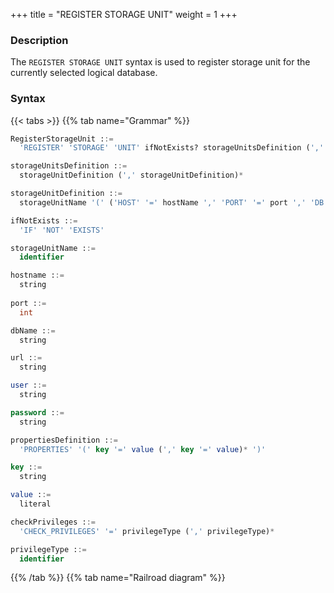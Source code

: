 +++
title = "REGISTER STORAGE UNIT"
weight = 1
+++

### Description

The `REGISTER STORAGE UNIT` syntax is used to register storage unit for the currently selected logical database.

### Syntax

{{< tabs >}}
{{% tab name="Grammar" %}}
```sql
RegisterStorageUnit ::=
  'REGISTER' 'STORAGE' 'UNIT' ifNotExists? storageUnitsDefinition (',' checkPrivileges)?

storageUnitsDefinition ::=
  storageUnitDefinition (',' storageUnitDefinition)*

storageUnitDefinition ::=
  storageUnitName '(' ('HOST' '=' hostName ',' 'PORT' '=' port ',' 'DB' '=' dbName | 'URL' '=' url) ',' 'USER' '=' user (',' 'PASSWORD' '=' password)? (',' propertiesDefinition)?')'

ifNotExists ::=
  'IF' 'NOT' 'EXISTS'

storageUnitName ::=
  identifier

hostname ::=
  string
    
port ::=
  int

dbName ::=
  string

url ::=
  string

user ::=
  string

password ::=
  string

propertiesDefinition ::=
  'PROPERTIES' '(' key '=' value (',' key '=' value)* ')'

key ::=
  string

value ::=
  literal

checkPrivileges ::=
  'CHECK_PRIVILEGES' '=' privilegeType (',' privilegeType)*

privilegeType ::=
  identifier
```
{{% /tab %}}
{{% tab name="Railroad diagram" %}}
<iframe frameborder="0" name="diagram" id="diagram" width="100%" height="100%"></iframe>
{{% /tab %}}
{{< /tabs >}}

### Supplement

- Before register storage units, please confirm that a database has been created in Proxy, and execute the `use` command to successfully select a database;
- Confirm that the registered storage unit can be connected normally, otherwise it will not be added successfully;
- `storageUnitName` is case-sensitive;
- `storageUnitName` needs to be unique within the current database;
- `storageUnitName` name only allows letters, numbers and `_`, and must start with a letter;
- `PROPERTIES` is optional, used to customize connection pool properties, `key` must be the same as the connection pool
  property name;
- `CHECK_PRIVILEGES` can be specified to check privileges of the storage unit user. The supported types of `privilegeType` are `SELECT`, `XA`, `PIPELINE`, and `NONE`. The default value is `SELECT`. When `NONE` is included in the type list, the privilege check is skipped.

### Example

- Register storage unit using HOST & PORT method

```sql
REGISTER STORAGE UNIT ds_0 (
    HOST="127.0.0.1",
    PORT=3306,
    DB="db_0",
    USER="root",
    PASSWORD="root"
);
```

- Register storage unit and set connection pool properties using HOST & PORT method

```sql
REGISTER STORAGE UNIT ds_1 (
    HOST="127.0.0.1",
    PORT=3306,
    DB="db_1",
    USER="root",
    PASSWORD="root",
    PROPERTIES("maximumPoolSize"=10)
);
```

- Register storage unit and set connection pool properties using URL method

```sql
REGISTER STORAGE UNIT ds_2 (
    URL="jdbc:mysql://127.0.0.1:3306/db_2?serverTimezone=UTC&useSSL=false&allowPublicKeyRetrieval=true",
    USER="root",
    PASSWORD="root",
    PROPERTIES("maximumPoolSize"=10,"idleTimeout"="30000")
);
```

- Register storage unit with `ifNotExists` clause

```sql
REGISTER STORAGE UNIT IF NOT EXISTS ds_0 (
    HOST="127.0.0.1",
    PORT=3306,
    DB="db_0",
    USER="root",
    PASSWORD="root"
);
```

- Check `SELECT`, `XA` and `PIPELINE` privileges when registering

```sql
REGISTER STORAGE UNIT ds_3 (
    URL="jdbc:mysql://127.0.0.1:3306/db_3?serverTimezone=UTC&useSSL=false&allowPublicKeyRetrieval=true",
    USER="root",
    PASSWORD="root",
    PROPERTIES("maximumPoolSize"=10,"idleTimeout"="30000"),
    CHECK_PRIVILEGES=SELECT,XA,PIPELINE
);
```

### Reserved word

`REGISTER`, `STORAGE`, `UNIT`, `HOST`, `PORT`, `DB`, `USER`, `PASSWORD`, `PROPERTIES`, `URL`, `CHECK_PRIVILEGES`

### Related links

- [Reserved word](/en/user-manual/shardingsphere-proxy/distsql/syntax/reserved-word/)
